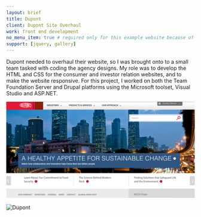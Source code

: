 ```yaml
---
layout: brief
title: Dupont
client: Dupont Site Overhaul
work: front end development
no_menu_item: true # required only for this example website because of menu construction
support: [jquery, gallery]
---
```


Dupont needed to overhaul their website, so I was brought onto to a small team tasked with coding the agency designs. My role was to develop the HTML and CSS for the consumer and investor relation websites, and to make the website responsive. For this project, I worked on both the Team Foundation Server and Drupal platforms using the Microsoft toolset, Visual Studio and ASP.NET.

<!--{% include gallery-layout.html gallery=site.data.galleries.at-their-side %}-->

![Dupont](/assets/img/projects/dupont/dupont.png)



![Dupont](/assets/img/projects/dupont/investor.gif)